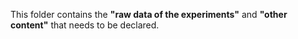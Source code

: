 This folder contains the **"raw data of the experiments"** and **"other content"** that needs to be declared.
